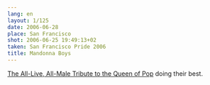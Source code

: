 ```yaml
---
lang: en
layout: 1/125
date: 2006-06-28
place: San Francisco
shot: 2006-06-25 19:49:13+02
taken: San Francisco Pride 2006
title: Mandonna Boys
---
```


[The All-Live, All-Male Tribute to the Queen of Pop](http://en.wikipedia.org/wiki/Mandonna) doing their best.
